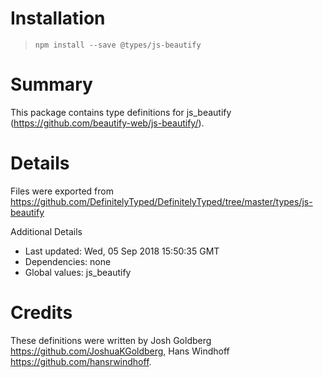 # Installation
> `npm install --save @types/js-beautify`

# Summary
This package contains type definitions for js_beautify (https://github.com/beautify-web/js-beautify/).

# Details
Files were exported from https://github.com/DefinitelyTyped/DefinitelyTyped/tree/master/types/js-beautify

Additional Details
 * Last updated: Wed, 05 Sep 2018 15:50:35 GMT
 * Dependencies: none
 * Global values: js_beautify

# Credits
These definitions were written by Josh Goldberg <https://github.com/JoshuaKGoldberg>, Hans Windhoff <https://github.com/hansrwindhoff>.
